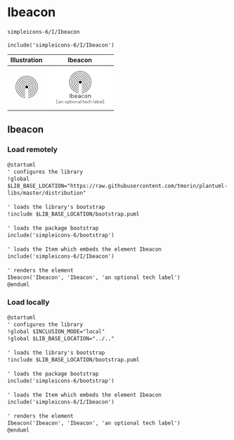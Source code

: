 # Ibeacon


```text
simpleicons-6/I/Ibeacon
```

```text
include('simpleicons-6/I/Ibeacon')
```



| Illustration | Ibeacon |
| :---: | :---: |
| ![illustration for Illustration](../../simpleicons-6/I/Ibeacon.png) | ![illustration for Ibeacon](../../simpleicons-6/I/Ibeacon.Local.png) |




## Ibeacon

### Load remotely
```plantuml
@startuml
' configures the library
!global $LIB_BASE_LOCATION="https://raw.githubusercontent.com/tmorin/plantuml-libs/master/distribution"

' loads the library's bootstrap
!include $LIB_BASE_LOCATION/bootstrap.puml

' loads the package bootstrap
include('simpleicons-6/bootstrap')

' loads the Item which embeds the element Ibeacon
include('simpleicons-6/I/Ibeacon')

' renders the element
Ibeacon('Ibeacon', 'Ibeacon', 'an optional tech label')
@enduml
```

### Load locally
```plantuml
@startuml
' configures the library
!global $INCLUSION_MODE="local"
!global $LIB_BASE_LOCATION="../.."

' loads the library's bootstrap
!include $LIB_BASE_LOCATION/bootstrap.puml

' loads the package bootstrap
include('simpleicons-6/bootstrap')

' loads the Item which embeds the element Ibeacon
include('simpleicons-6/I/Ibeacon')

' renders the element
Ibeacon('Ibeacon', 'Ibeacon', 'an optional tech label')
@enduml
```

